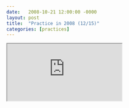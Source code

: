 ```yaml
---
date:   2008-10-21 12:00:00 -0000
layout: post
title:  "Practice in 2008 (12/15)"
categories: [practices]
---
```

<iframe src="https://www.youtube.com/embed/G-v3OgnseM8?rel=0" allowfullscreen="allowfullscreen"></iframe>
